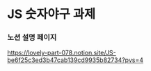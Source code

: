 # JS 숫자야구 과제

### 노션 설명 페이지
https://lovely-part-078.notion.site/JS-be6f25c3ed3b47cab139cd9935b82734?pvs=4